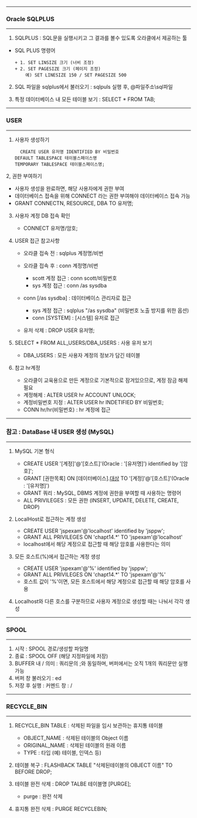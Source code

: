 -----
### Oracle SQLPLUS
-----
1. SQLPLUS :  SQL문을 실행시키고 그 결과를 볼수 있도록 오라클에서 제공하는 툴
  - SQL PLUS 명령어
      
        + 1. SET LINSIZE 크기 (너비 조정)
        + 2. SET PAGESIZE 크기 (페이지 조정)
	        예) SET LINESIZE 150 / SET PAGESIZE 500

2. SQL 파일을 sqlplus에서 불러오기 : sqlpuls 실행 후, @파일주소\sql파일

3. 특정 데이터베이스 내 모든 테이블 보기 :  SELECT * FROM TAB;

-----
### USER
-----
1. 사용자 생성하기
   
         CREATE USER 유저명 IDENTIFIED BY 비밀번호
   	   DEFAULT TABLESPACE 테이블스페이스명
   	   TEMPORARY TABLESPACE 테이블스페이스명;

2, 권한 부여하기   
   - 사용자 생성을 완료하면, 해당 사용자에게 권한 부여
   - 데이터베이스 접속을 위해 CONNECT 라는 권한 부여해야 데이터베이스 접속 가능
   - GRANT CONNECTN, RESOURCE, DBA TO 유저명;

3. 사용자 계정 DB 접속 확인
   - CONNECT 유저명/암호;


4. USER 접근 참고사항
   - 오라클 접속 전 : sqlplus 계정명/비번
    
   - 오라클 접속 후 : conn 계정명/비번
      + scott 계정 접근 : conn scott/비밀번호
      + sys 계정 접근 : conn /as sysdba

   - conn [/as sysdba] : 데이터베이스 관리자로 접근
      + sys 계정 접근 : sqlplus "/as sysdba" (비밀번호 노출 방지를 위한 옵션)
      + conn [SYSTEM] : [시스템] 유저로 접근

   - 유저 삭제 : DROP USER 유저명;

5. SELECT * FROM ALL_USERS/DBA_USERS : 사용 유저 보기 
   + DBA_USERS : 모든 사용자 계정의 정보가 담긴 테이블

6. 참고 hr계정
   - 오라클이 교육용으로 만든 계정으로 기본적으로 잠겨있으므로, 계정 잠금 해제 필요
   - 계정해제 :  ALTER USER hr ACCOUNT UNLOCK;
   - 계정비밀번호 지정 : ALTER USER hr INDETIFIED BY 비밀번호;
   - CONN hr/hr(비밀번호) : hr 계정에 접근

-----
### 참고 : DataBase 내 USER 생성 (MySQL)
-----
1. MySQL 기본 형식
   - CREATE USER '[계정]'@'[호스트]'(Oracle : '[유저명]') identified by '[암호]';
   - GRANT [권한목록] ON [데이터베이스].[대상]([대상]) TO '[계정]'@'[호스트]'(Oracle : '[유저명]')
   - GRANT 쿼리 : MySQL, DBMS 계정에 권한을 부여할 때 사용하는 명령어
   - ALL PRIVILEGES : 모든 권한 (INSERT, UPDATE, DELETE, CREATE, DROP)

2. LocalHost로 접근하는 계정 생성
   - CREATE USER 'jspexam'@'localhost' identified by 'jsppw';
   - GRANT ALL PRIVILEGES ON 'chapt14.*' TO 'jspexam'@'localhost'
   - localhost에서 해당 계정으로 접근할 때 해당 암호를 사용한다는 의미
     
2. 모든 호스트(%)에서 접근하는 계정 생성
   - CREATE USER 'jspexam'@'%' identified by 'jsppw';
   - GRANT ALL PRIVILEGES ON 'chapt14.*' TO 'jspexam'@'%'
   - 호스트 값이 '%'이면, 모든 호스트에서 해당 계정으로 접근할 때 해당 암호를 사용

4. Localhost와 다른 호스를 구분하므로 사용자 계정으로 생성할 때는 나눠서 각각 생성

-----
### SPOOL
-----
  1. 시작 : SPOOL 경로/생성할 파일명
  2. 종료 : SPOOL OFF (해당 지정파일에 저장)
  3. BUFFER 내 / 의미 : 쿼리문의 ;와 동일하며, 버퍼에서는 오직 1개의 쿼리문만 실행가능
  4. 버퍼 창 불러오기 : ed
  5. 저장 후 실행 : 커멘드 창 : /

-----
### RECYCLE_BIN
-----
1. RECYCLE_BIN TABLE : 삭제된 파일을 임시 보관하는 휴지통 테이블 
   - OBJECT_NAME : 삭제된 테이블의 Object 이름 
   - ORIGINAL_NAME : 삭제된 테이블의 원래 이름 
   - TYPE : 타입 (예) 테이블, 인덱스 등)
  
2. 테이블 복구 : FLASHBACK TABLE "삭제된테이블의 OBJECT 이름" TO BEFORE DROP;
3. 테이블 완전 삭제 : DROP TALBE 테이블명 [PURGE];
   - purge : 완전 삭제
4. 휴지통 완전 삭제 : PURGE RECYCLEBIN;
